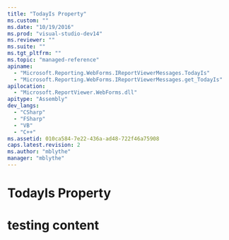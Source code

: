 ```yaml
---
title: "TodayIs Property"
ms.custom: ""
ms.date: "10/19/2016"
ms.prod: "visual-studio-dev14"
ms.reviewer: ""
ms.suite: ""
ms.tgt_pltfrm: ""
ms.topic: "managed-reference"
apiname: 
  - "Microsoft.Reporting.WebForms.IReportViewerMessages.TodayIs"
  - "Microsoft.Reporting.WebForms.IReportViewerMessages.get_TodayIs"
apilocation: 
  - "Microsoft.ReportViewer.WebForms.dll"
apitype: "Assembly"
dev_langs: 
  - "CSharp"
  - "FSharp"
  - "VB"
  - "C++"
ms.assetid: 010ca584-7e22-436a-ad48-722f46a75908
caps.latest.revision: 2
ms.author: "mblythe"
manager: "mblythe"
---
```

# TodayIs Property
# testing content